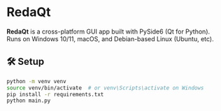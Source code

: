 # RedaQt

**RedaQt** is a cross-platform GUI app built with PySide6 (Qt for Python).  
Runs on Windows 10/11, macOS, and Debian-based Linux (Ubuntu, etc).

## 🛠 Setup

```bash
python -m venv venv
source venv/bin/activate  # or venv\Scripts\activate on Windows
pip install -r requirements.txt
python main.py